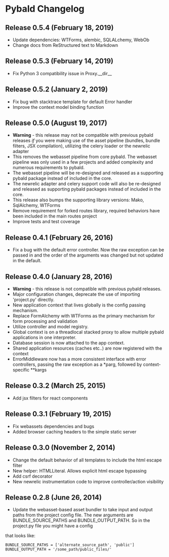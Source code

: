 # Pybald Changelog

## Release 0.5.4 (February 18, 2019)

  - Update dependencies: WTForms, alembic, SQLALchemy, WebOb
  - Change docs from ReStructured text to Markdown

## Release 0.5.3 (February 14, 2019)

  - Fix Python 3 compatibility issue in Proxy.\_\_dir\_\_

## Release 0.5.2 (January 2, 2019)

  - Fix bug with stacktrace template for default Error handler
  - Improve the context model binding function

## Release 0.5.0 (August 19, 2017)

  - **Warning** - this release may not be compatible with previous
    pybald releases *if* you were making use of the asset pipeline
    (bundles, bundle filters, JSX compilation), utilizing the celery
    loader or the newrelic adapter
  - This removes the webasset pipeline from core pybald. The webasset
    pipeline was only used in a few projects and added complexity and
    numerous requirements to pybald.
  - The webasset pipeline will be re-designed and released as a
    supporting pybald package instead of included in the core.
  - The newrelic adapter and celery support code will also be
    re-designed and released as supporting pybald packages instead of
    included in the core.
  - This release also bumps the supporting library versions: Mako,
    SqlAlchemy, WTForms
  - Remove requirement for forked routes library, required behaviors
    have been included in the main routes project
  - Improve tests and test coverage

## Release 0.4.1 (February 26, 2016)

  - Fix a bug with the default error controller. Now the raw exception
    can be passed in and the order of the arguments was changed but not
    updated in the default.

## Release 0.4.0 (January 28, 2016)

  - **Warning** - this release is not compatible with previous pybald
    releases.
  - Major configuration changes, deprecate the use of importing
    'project.py' directly.
  - New application context that lives globally is the config passing
    mechanism.
  - Replace FormAlchemy with WTForms as the primary mechanism for form
    processing and validation
  - Utilize controller and model registry.
  - Global context is on a threadlocal stacked proxy to allow multiple
    pybald applications in one interpreter.
  - Database session is now attached to the app context.
  - Shared application resources (caches etc..) are now registered with
    the context
  - ErrorMiddleware now has a more consistent interface with error
    controllers, passing the raw exception as a \*parg, followed by
    context-specific \*\*kargs

## Release 0.3.2 (March 25, 2015)

  - Add jsx filters for react components

## Release 0.3.1 (February 19, 2015)

  - Fix webassets dependencies and bugs
  - Added browser caching headers to the simple static server

## Release 0.3.0 (November 2, 2014)

  - Change the default behavior of all templates to include the html
    escape filter
  - New helper: HTMLLiteral. Allows explicit html escape bypassing
  - Add csrf decorator
  - New newrelic instrumentation code to improve controller/action
    visibility

## Release 0.2.8 (June 26, 2014)

  - Update the webasset-based asset bundler to take input and output
    paths from the project config file. The new arguments are
    BUNDLE\_SOURCE\_PATHS and BUNDLE\_OUTPUT\_PATH. So in the project.py
    file you might have a config

that looks like:

    BUNDLE_SOURCE_PATHS = ['alternate_source_path', 'public']
    BUNDLE_OUTPUT_PATH = '/some_path/public_files/'


